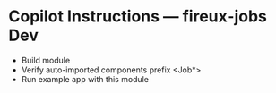 # Copilot Instructions — fireux-jobs Dev

- Build module
- Verify auto-imported components prefix <Job*>
- Run example app with this module
